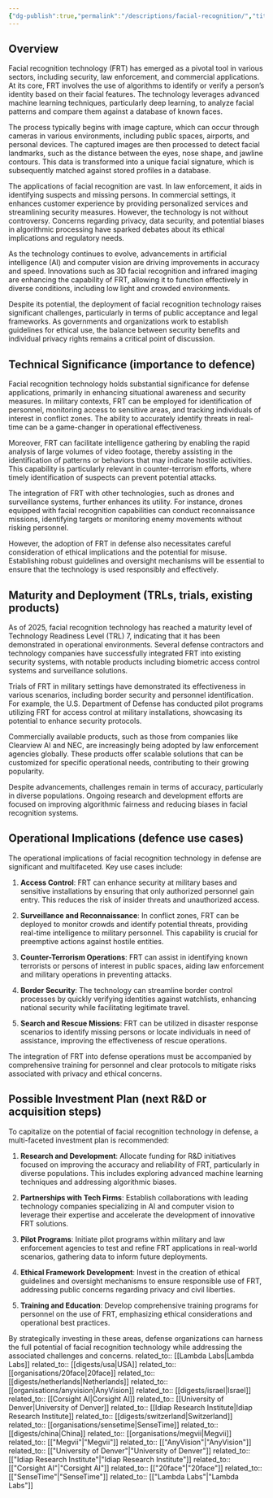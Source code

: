 ```yaml
---
{"dg-publish":true,"permalink":"/descriptions/facial-recognition/","title":"facial recognition"}
---
```


## Overview
Facial recognition technology (FRT) has emerged as a pivotal tool in various sectors, including security, law enforcement, and commercial applications. At its core, FRT involves the use of algorithms to identify or verify a person’s identity based on their facial features. The technology leverages advanced machine learning techniques, particularly deep learning, to analyze facial patterns and compare them against a database of known faces. 

The process typically begins with image capture, which can occur through cameras in various environments, including public spaces, airports, and personal devices. The captured images are then processed to detect facial landmarks, such as the distance between the eyes, nose shape, and jawline contours. This data is transformed into a unique facial signature, which is subsequently matched against stored profiles in a database.

The applications of facial recognition are vast. In law enforcement, it aids in identifying suspects and missing persons. In commercial settings, it enhances customer experience by providing personalized services and streamlining security measures. However, the technology is not without controversy. Concerns regarding privacy, data security, and potential biases in algorithmic processing have sparked debates about its ethical implications and regulatory needs.

As the technology continues to evolve, advancements in artificial intelligence (AI) and computer vision are driving improvements in accuracy and speed. Innovations such as 3D facial recognition and infrared imaging are enhancing the capability of FRT, allowing it to function effectively in diverse conditions, including low light and crowded environments. 

Despite its potential, the deployment of facial recognition technology raises significant challenges, particularly in terms of public acceptance and legal frameworks. As governments and organizations work to establish guidelines for ethical use, the balance between security benefits and individual privacy rights remains a critical point of discussion.

## Technical Significance (importance to defence)
Facial recognition technology holds substantial significance for defense applications, primarily in enhancing situational awareness and security measures. In military contexts, FRT can be employed for identification of personnel, monitoring access to sensitive areas, and tracking individuals of interest in conflict zones. The ability to accurately identify threats in real-time can be a game-changer in operational effectiveness.

Moreover, FRT can facilitate intelligence gathering by enabling the rapid analysis of large volumes of video footage, thereby assisting in the identification of patterns or behaviors that may indicate hostile activities. This capability is particularly relevant in counter-terrorism efforts, where timely identification of suspects can prevent potential attacks.

The integration of FRT with other technologies, such as drones and surveillance systems, further enhances its utility. For instance, drones equipped with facial recognition capabilities can conduct reconnaissance missions, identifying targets or monitoring enemy movements without risking personnel.

However, the adoption of FRT in defense also necessitates careful consideration of ethical implications and the potential for misuse. Establishing robust guidelines and oversight mechanisms will be essential to ensure that the technology is used responsibly and effectively.

## Maturity and Deployment (TRLs, trials, existing products)
As of 2025, facial recognition technology has reached a maturity level of Technology Readiness Level (TRL) 7, indicating that it has been demonstrated in operational environments. Several defense contractors and technology companies have successfully integrated FRT into existing security systems, with notable products including biometric access control systems and surveillance solutions.

Trials of FRT in military settings have demonstrated its effectiveness in various scenarios, including border security and personnel identification. For example, the U.S. Department of Defense has conducted pilot programs utilizing FRT for access control at military installations, showcasing its potential to enhance security protocols.

Commercially available products, such as those from companies like Clearview AI and NEC, are increasingly being adopted by law enforcement agencies globally. These products offer scalable solutions that can be customized for specific operational needs, contributing to their growing popularity.

Despite advancements, challenges remain in terms of accuracy, particularly in diverse populations. Ongoing research and development efforts are focused on improving algorithmic fairness and reducing biases in facial recognition systems.

## Operational Implications (defence use cases)
The operational implications of facial recognition technology in defense are significant and multifaceted. Key use cases include:

1. **Access Control**: FRT can enhance security at military bases and sensitive installations by ensuring that only authorized personnel gain entry. This reduces the risk of insider threats and unauthorized access.

2. **Surveillance and Reconnaissance**: In conflict zones, FRT can be deployed to monitor crowds and identify potential threats, providing real-time intelligence to military personnel. This capability is crucial for preemptive actions against hostile entities.

3. **Counter-Terrorism Operations**: FRT can assist in identifying known terrorists or persons of interest in public spaces, aiding law enforcement and military operations in preventing attacks.

4. **Border Security**: The technology can streamline border control processes by quickly verifying identities against watchlists, enhancing national security while facilitating legitimate travel.

5. **Search and Rescue Missions**: FRT can be utilized in disaster response scenarios to identify missing persons or locate individuals in need of assistance, improving the effectiveness of rescue operations.

The integration of FRT into defense operations must be accompanied by comprehensive training for personnel and clear protocols to mitigate risks associated with privacy and ethical concerns.

## Possible Investment Plan (next R&D or acquisition steps)
To capitalize on the potential of facial recognition technology in defense, a multi-faceted investment plan is recommended:

1. **Research and Development**: Allocate funding for R&D initiatives focused on improving the accuracy and reliability of FRT, particularly in diverse populations. This includes exploring advanced machine learning techniques and addressing algorithmic biases.

2. **Partnerships with Tech Firms**: Establish collaborations with leading technology companies specializing in AI and computer vision to leverage their expertise and accelerate the development of innovative FRT solutions.

3. **Pilot Programs**: Initiate pilot programs within military and law enforcement agencies to test and refine FRT applications in real-world scenarios, gathering data to inform future deployments.

4. **Ethical Framework Development**: Invest in the creation of ethical guidelines and oversight mechanisms to ensure responsible use of FRT, addressing public concerns regarding privacy and civil liberties.

5. **Training and Education**: Develop comprehensive training programs for personnel on the use of FRT, emphasizing ethical considerations and operational best practices.

By strategically investing in these areas, defense organizations can harness the full potential of facial recognition technology while addressing the associated challenges and concerns.
related_to:: [[Lambda Labs\|Lambda Labs]]
related_to:: [[digests/usa\|USA]]
related_to:: [[organisations/20face\|20face]]
related_to:: [[digests/netherlands\|Netherlands]]
related_to:: [[organisations/anyvision\|AnyVision]]
related_to:: [[digests/israel\|Israel]]
related_to:: [[Corsight AI\|Corsight AI]]
related_to:: [[University of Denver\|University of Denver]]
related_to:: [[Idiap Research Institute\|Idiap Research Institute]]
related_to:: [[digests/switzerland\|Switzerland]]
related_to:: [[organisations/sensetime\|SenseTime]]
related_to:: [[digests/china\|China]]
related_to:: [[organisations/megvii\|Megvii]]
related_to:: [["Megvii"\|"Megvii"]]
related_to:: [["AnyVision"\|"AnyVision"]]
related_to:: [["University of Denver"\|"University of Denver"]]
related_to:: [["Idiap Research Institute"\|"Idiap Research Institute"]]
related_to:: [["Corsight AI"\|"Corsight AI"]]
related_to:: [["20face"\|"20face"]]
related_to:: [["SenseTime"\|"SenseTime"]]
related_to:: [["Lambda Labs"\|"Lambda Labs"]]
